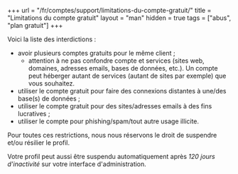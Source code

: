 +++
url = "/fr/comptes/support/limitations-du-compte-gratuit/"
title = "Limitations du compte gratuit"
layout = "man"
hidden = true
tags = ["abus", "plan gratuit"]
+++

Voici la liste des interdictions :

- avoir plusieurs comptes gratuits pour le même client ;
    - attention à ne pas confondre compte et services (sites web, domaines, adresses emails, bases de données, etc.). Un compte peut héberger autant de services (autant de sites par exemple) que vous souhaitez.
- utiliser le compte gratuit pour faire des connexions distantes à une/des base(s) de données ;
- utiliser le compte gratuit pour des sites/adresses emails à des fins lucratives ;
- utiliser le compte pour phishing/spam/tout autre usage illicite.

Pour toutes ces restrictions, nous nous réservons le droit de suspendre et/ou résilier le profil.

Votre profil peut aussi être suspendu automatiquement après _120 jours d'inactivité_ sur votre interface d'administration.

